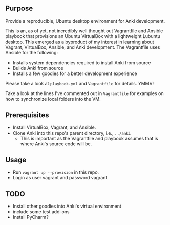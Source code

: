 ## Purpose ##

Provide a reproducible, Ubuntu desktop environment for Anki development.

This is an, as of yet, not incredibly well thought out Vagrantfile and Ansible 
playbook that provisions an Ubuntu VirtualBox with a lightweight Lubuntu desktop.
This emerged as a byproduct of my interest in learning about Vagrant, VirtualBox, 
Ansible, and Anki development. The Vagrantfile uses Ansible for the following:

- Installs system dependencies required to install Anki from source
- Builds Anki from source
- Installs a few goodies for a better development experience

Please take a look at `playbook.yml` and `Vagrantfile` for details.  YMMV!

Take a look at the lines I've commented out in `Vagrantfile` for examples on how 
to synchronize local folders into the VM.

## Prerequisites ##

 - Install VirtualBox, Vagrant, and Ansible.
 - Clone Anki into this repo's parent directory, i.e., `../anki`
   - This is important as the Vagrantfile and playbook assumes that is where 
     Anki's source code will be.

## Usage ##

 - Run `vagrant up --provision` in this repo.
 - Login as user vagrant and password vagrant

## TODO ##

- Install other goodies into Anki's virtual environment
- include some test add-ons
- Install PyCharm?
